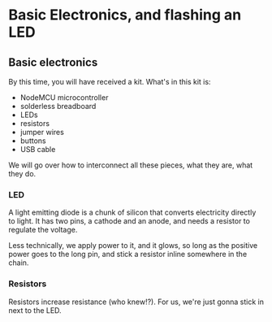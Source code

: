# Basic Electronics, and flashing an LED


## Basic electronics

By this time, you will have received a kit.  What's in this kit is:

- NodeMCU microcontroller
- solderless breadboard
- LEDs
- resistors
- jumper wires
- buttons
- USB cable

We will go over how to interconnect all these pieces, what they are, what they do.



### LED

A light emitting diode is a chunk of silicon that converts electricity directly to light.  It has two pins, a cathode and an anode, and needs a resistor to regulate the voltage.  

Less technically, we apply power to it, and it glows, so long as the positive power goes to the long pin, and stick a resistor inline somewhere in the chain.

### Resistors

Resistors increase resistance (who knew!?).  For us, we're just gonna stick in next to the LED.

